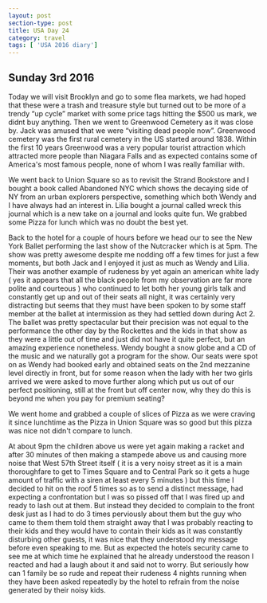 ```yaml
---
layout: post
section-type: post
title: USA Day 24
category: travel
tags: [ 'USA 2016 diary']
---
```

## Sunday 3rd 2016
Today we will visit Brooklyn and go to some flea markets, we had hoped that these were a trash and treasure style but turned out to be more of a trendy “up cycle” market with some price tags hitting the $500 us mark, we didnt buy anything. Then we went to Greenwood Cemetery as it was close by. Jack was amused that we were “visiting dead people now”. Greenwood cemetery was the first rural cemetery in the US started around 1838. Within the first 10 years Greenwood was a very popular tourist attraction which attracted more people than Niagara Falls and as expected contains some of America's most famous people, none of whom I was really familiar with.

We went back to Union Square so as to revisit the Strand Bookstore and I bought a book called Abandoned NYC which shows the decaying side of NY from an urban explorers perspective, something which both Wendy and I have always had an interest in. Lilia bought a journal called wreck this journal which is a new take on a journal and looks quite fun.
We grabbed some Pizza for lunch which was no doubt the best yet.

Back to the hotel for a couple of hours before we head our to see the New York Ballet performing the last show of the Nutcracker which is at 5pm.
The show was pretty awesome despite me nodding off a few times for just a few moments, but both Jack and I enjoyed it just as much as Wendy and Lilia. Their was another example of rudeness by yet again an american white lady ( yes it appears that all the black people from my observation are far more polite and courteous ) who continued to let both her young girls talk and constantly get up and out of their seats all night, it was certainly very distracting but seems that they must have been spoken to by some staff member at the ballet at intermission as they had settled down during Act 2. The ballet was pretty spectacular but their precision was not equal to the performance the other day by the Rockettes and the kids in that show as they were a little out of time and just did not have it quite perfect, but an amazing experience nonetheless. Wendy bought a snow globe and a CD of the music and we naturally got a program for the show. Our seats were spot on as Wendy had booked early and obtained seats on the 2nd mezzanine level directly in front, but for some reason when the lady with her two girls arrived we were asked to move further along which put us out of our perfect positioning, still at the front but off center now, why they do this is beyond me when you pay for premium seating?

We went home and grabbed a couple of slices of Pizza as we were craving it since lunchtime as the Pizza in Union Square was so good but this pizza was nice not didn't compare to lunch.

At about 9pm the children above us were yet again making a racket and after 30 minutes of then making a stampede above us and causing more noise that West 57th Street itself ( it is a very noisy street as it is a main thoroughfare to get to Times Square and to Central Park so it gets a huge amount of traffic with a siren at least every 5 minutes ) but this time I decided to hit on the roof 5 times so as to send a distinct message, had expecting a confrontation but I was so pissed off that I was fired up and ready to lash out at them. But instead they decided to complain to the front desk just as I had to do 3 times perviously about them but the guy who came to them them told them straight away that I was probably reacting to their kids and they would have to contain their kids as it was constantly disturbing other guests, it was nice that they understood my message before even speaking to me. But as expected the hotels security came to see me at which time he explained that he already understood the reason I reacted and had a laugh about it and said not to worry. But seriously how can 1 family be so rude and repeat their rudeness 4 nights running when they have been asked repeatedly by the hotel to refrain from the noise generated by their noisy kids.
